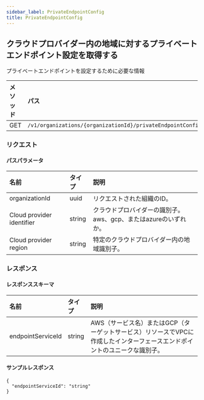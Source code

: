 ```yaml
---
sidebar_label: PrivateEndpointConfig
title: PrivateEndpointConfig
---
```


## クラウドプロバイダー内の地域に対するプライベートエンドポイント設定を取得する

プライベートエンドポイントを設定するために必要な情報

| メソッド | パス |
| :----- | :--- |
| GET | `/v1/organizations/{organizationId}/privateEndpointConfig` |

### リクエスト

#### パスパラメータ

| 名前 | タイプ | 説明 |
| :--- | :--- | :---------- |
| organizationId | uuid | リクエストされた組織のID。 | 
| Cloud provider identifier | string | クラウドプロバイダーの識別子。aws、gcp、またはazureのいずれか。 | 
| Cloud provider region | string | 特定のクラウドプロバイダー内の地域識別子。 | 

### レスポンス

#### レスポンススキーマ

| 名前 | タイプ | 説明 |
| :--- | :--- | :---------- |
| endpointServiceId | string | AWS（サービス名）またはGCP（ターゲットサービス）リソースでVPCに作成したインターフェースエンドポイントのユニークな識別子。 | 

#### サンプルレスポンス

```
{
  "endpointServiceId": "string"
}
```
